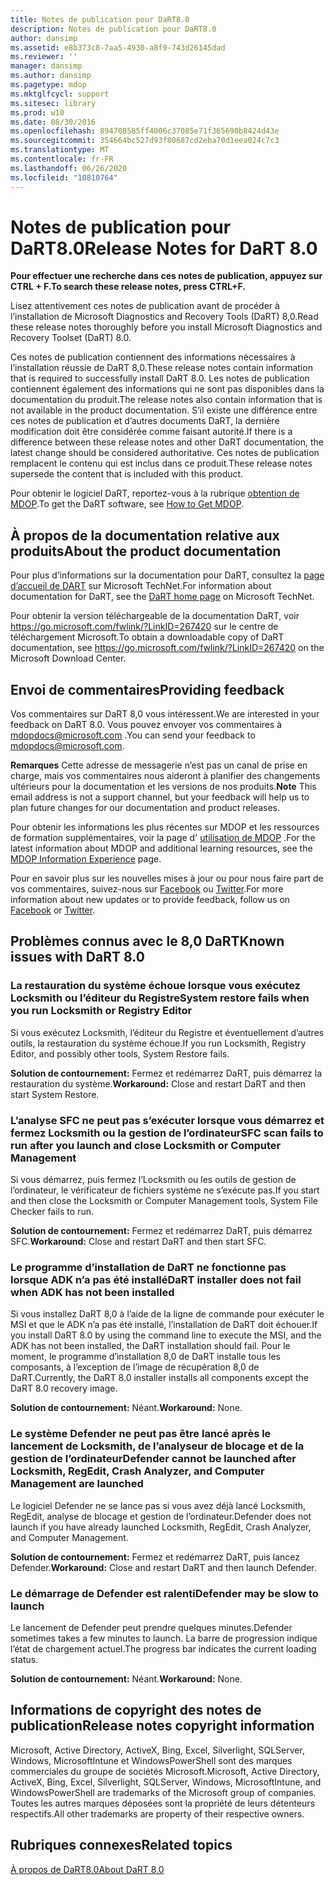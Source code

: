 ```yaml
---
title: Notes de publication pour DaRT8.0
description: Notes de publication pour DaRT8.0
author: dansimp
ms.assetid: e8b373c8-7aa5-4930-a8f9-743d26145dad
ms.reviewer: ''
manager: dansimp
ms.author: dansimp
ms.pagetype: mdop
ms.mktglfcycl: support
ms.sitesec: library
ms.prod: w10
ms.date: 08/30/2016
ms.openlocfilehash: 894708585ff4006c37085e71f365690b8424d43e
ms.sourcegitcommit: 354664bc527d93f80687cd2eba70d1eea024c7c3
ms.translationtype: MT
ms.contentlocale: fr-FR
ms.lasthandoff: 06/26/2020
ms.locfileid: "10810764"
---
```

# <span data-ttu-id="57fc8-103">Notes de publication pour DaRT8.0</span><span class="sxs-lookup"><span data-stu-id="57fc8-103">Release Notes for DaRT 8.0</span></span>


**<span data-ttu-id="57fc8-104">Pour effectuer une recherche dans ces notes de publication, appuyez sur CTRL + F.</span><span class="sxs-lookup"><span data-stu-id="57fc8-104">To search these release notes, press CTRL+F.</span></span>**

<span data-ttu-id="57fc8-105">Lisez attentivement ces notes de publication avant de procéder à l’installation de Microsoft Diagnostics and Recovery Tools (DaRT) 8,0.</span><span class="sxs-lookup"><span data-stu-id="57fc8-105">Read these release notes thoroughly before you install Microsoft Diagnostics and Recovery Toolset (DaRT) 8.0.</span></span>

<span data-ttu-id="57fc8-106">Ces notes de publication contiennent des informations nécessaires à l’installation réussie de DaRT 8,0.</span><span class="sxs-lookup"><span data-stu-id="57fc8-106">These release notes contain information that is required to successfully install DaRT 8.0.</span></span> <span data-ttu-id="57fc8-107">Les notes de publication contiennent également des informations qui ne sont pas disponibles dans la documentation du produit.</span><span class="sxs-lookup"><span data-stu-id="57fc8-107">The release notes also contain information that is not available in the product documentation.</span></span> <span data-ttu-id="57fc8-108">S’il existe une différence entre ces notes de publication et d’autres documents DaRT, la dernière modification doit être considérée comme faisant autorité.</span><span class="sxs-lookup"><span data-stu-id="57fc8-108">If there is a difference between these release notes and other DaRT documentation, the latest change should be considered authoritative.</span></span> <span data-ttu-id="57fc8-109">Ces notes de publication remplacent le contenu qui est inclus dans ce produit.</span><span class="sxs-lookup"><span data-stu-id="57fc8-109">These release notes supersede the content that is included with this product.</span></span>

<span data-ttu-id="57fc8-110">Pour obtenir le logiciel DaRT, reportez-vous à la rubrique [obtention de MDOP](https://go.microsoft.com/fwlink/?LinkId=322049).</span><span class="sxs-lookup"><span data-stu-id="57fc8-110">To get the DaRT software, see [How to Get MDOP](https://go.microsoft.com/fwlink/?LinkId=322049).</span></span>

## <span data-ttu-id="57fc8-111">À propos de la documentation relative aux produits</span><span class="sxs-lookup"><span data-stu-id="57fc8-111">About the product documentation</span></span>


<span data-ttu-id="57fc8-112">Pour plus d’informations sur la documentation pour DaRT, consultez la [page d’accueil de DART](https://go.microsoft.com/fwlink/?LinkID=252096) sur Microsoft TechNet.</span><span class="sxs-lookup"><span data-stu-id="57fc8-112">For information about documentation for DaRT, see the [DaRT home page](https://go.microsoft.com/fwlink/?LinkID=252096) on Microsoft TechNet.</span></span>

<span data-ttu-id="57fc8-113">Pour obtenir la version téléchargeable de la documentation DaRT, voir <https://go.microsoft.com/fwlink/?LinkID=267420> sur le centre de téléchargement Microsoft.</span><span class="sxs-lookup"><span data-stu-id="57fc8-113">To obtain a downloadable copy of DaRT documentation, see <https://go.microsoft.com/fwlink/?LinkID=267420> on the Microsoft Download Center.</span></span>

## <span data-ttu-id="57fc8-114">Envoi de commentaires</span><span class="sxs-lookup"><span data-stu-id="57fc8-114">Providing feedback</span></span>


<span data-ttu-id="57fc8-115">Vos commentaires sur DaRT 8,0 vous intéressent.</span><span class="sxs-lookup"><span data-stu-id="57fc8-115">We are interested in your feedback on DaRT 8.0.</span></span> <span data-ttu-id="57fc8-116">Vous pouvez envoyer vos commentaires à <mdopdocs@microsoft.com> .</span><span class="sxs-lookup"><span data-stu-id="57fc8-116">You can send your feedback to <mdopdocs@microsoft.com>.</span></span>

<span data-ttu-id="57fc8-117">**Remarques**  Cette adresse de messagerie n’est pas un canal de prise en charge, mais vos commentaires nous aideront à planifier des changements ultérieurs pour la documentation et les versions de nos produits.</span><span class="sxs-lookup"><span data-stu-id="57fc8-117">**Note** This email address is not a support channel, but your feedback will help us to plan future changes for our documentation and product releases.</span></span>

 

<span data-ttu-id="57fc8-118">Pour obtenir les informations les plus récentes sur MDOP et les ressources de formation supplémentaires, voir la page d' [utilisation de MDOP](https://go.microsoft.com/fwlink/p/?LinkId=236032) .</span><span class="sxs-lookup"><span data-stu-id="57fc8-118">For the latest information about MDOP and additional learning resources, see the [MDOP Information Experience](https://go.microsoft.com/fwlink/p/?LinkId=236032) page.</span></span>

<span data-ttu-id="57fc8-119">Pour en savoir plus sur les nouvelles mises à jour ou pour nous faire part de vos commentaires, suivez-nous sur [Facebook](https://go.microsoft.com/fwlink/p/?LinkId=242445) ou [Twitter](https://go.microsoft.com/fwlink/p/?LinkId=242447).</span><span class="sxs-lookup"><span data-stu-id="57fc8-119">For more information about new updates or to provide feedback, follow us on [Facebook](https://go.microsoft.com/fwlink/p/?LinkId=242445) or [Twitter](https://go.microsoft.com/fwlink/p/?LinkId=242447).</span></span>

## <span data-ttu-id="57fc8-120">Problèmes connus avec le 8,0 DaRT</span><span class="sxs-lookup"><span data-stu-id="57fc8-120">Known issues with DaRT 8.0</span></span>


### <span data-ttu-id="57fc8-121">La restauration du système échoue lorsque vous exécutez Locksmith ou l’éditeur du Registre</span><span class="sxs-lookup"><span data-stu-id="57fc8-121">System restore fails when you run Locksmith or Registry Editor</span></span>

<span data-ttu-id="57fc8-122">Si vous exécutez Locksmith, l’éditeur du Registre et éventuellement d’autres outils, la restauration du système échoue.</span><span class="sxs-lookup"><span data-stu-id="57fc8-122">If you run Locksmith, Registry Editor, and possibly other tools, System Restore fails.</span></span>

<span data-ttu-id="57fc8-123">**Solution de contournement:** Fermez et redémarrez DaRT, puis démarrez la restauration du système.</span><span class="sxs-lookup"><span data-stu-id="57fc8-123">**Workaround:** Close and restart DaRT and then start System Restore.</span></span>

### <span data-ttu-id="57fc8-124">L’analyse SFC ne peut pas s’exécuter lorsque vous démarrez et fermez Locksmith ou la gestion de l’ordinateur</span><span class="sxs-lookup"><span data-stu-id="57fc8-124">SFC scan fails to run after you launch and close Locksmith or Computer Management</span></span>

<span data-ttu-id="57fc8-125">Si vous démarrez, puis fermez l’Locksmith ou les outils de gestion de l’ordinateur, le vérificateur de fichiers système ne s’exécute pas.</span><span class="sxs-lookup"><span data-stu-id="57fc8-125">If you start and then close the Locksmith or Computer Management tools, System File Checker fails to run.</span></span>

<span data-ttu-id="57fc8-126">**Solution de contournement:** Fermez et redémarrez DaRT, puis démarrez SFC.</span><span class="sxs-lookup"><span data-stu-id="57fc8-126">**Workaround:** Close and restart DaRT and then start SFC.</span></span>

### <a href="" id="-------------dart-installer-does-not-fail-when-adk-has-not-been-installed"></a> <span data-ttu-id="57fc8-127">Le programme d’installation de DaRT ne fonctionne pas lorsque ADK n’a pas été installé</span><span class="sxs-lookup"><span data-stu-id="57fc8-127">DaRT installer does not fail when ADK has not been installed</span></span>

<span data-ttu-id="57fc8-128">Si vous installez DaRT 8,0 à l’aide de la ligne de commande pour exécuter le MSI et que le ADK n’a pas été installé, l’installation de DaRT doit échouer.</span><span class="sxs-lookup"><span data-stu-id="57fc8-128">If you install DaRT 8.0 by using the command line to execute the MSI, and the ADK has not been installed, the DaRT installation should fail.</span></span> <span data-ttu-id="57fc8-129">Pour le moment, le programme d’installation 8,0 de DaRT installe tous les composants, à l’exception de l’image de récupération 8,0 de DaRT.</span><span class="sxs-lookup"><span data-stu-id="57fc8-129">Currently, the DaRT 8.0 installer installs all components except the DaRT 8.0 recovery image.</span></span>

<span data-ttu-id="57fc8-130">**Solution de contournement:** Néant.</span><span class="sxs-lookup"><span data-stu-id="57fc8-130">**Workaround:** None.</span></span>

### <span data-ttu-id="57fc8-131">Le système Defender ne peut pas être lancé après le lancement de Locksmith, de l’analyseur de blocage et de la gestion de l’ordinateur</span><span class="sxs-lookup"><span data-stu-id="57fc8-131">Defender cannot be launched after Locksmith, RegEdit, Crash Analyzer, and Computer Management are launched</span></span>

<span data-ttu-id="57fc8-132">Le logiciel Defender ne se lance pas si vous avez déjà lancé Locksmith, RegEdit, analyse de blocage et gestion de l’ordinateur.</span><span class="sxs-lookup"><span data-stu-id="57fc8-132">Defender does not launch if you have already launched Locksmith, RegEdit, Crash Analyzer, and Computer Management.</span></span>

<span data-ttu-id="57fc8-133">**Solution de contournement:** Fermez et redémarrez DaRT, puis lancez Defender.</span><span class="sxs-lookup"><span data-stu-id="57fc8-133">**Workaround:** Close and restart DaRT and then launch Defender.</span></span>

### <span data-ttu-id="57fc8-134">Le démarrage de Defender est ralenti</span><span class="sxs-lookup"><span data-stu-id="57fc8-134">Defender may be slow to launch</span></span>

<span data-ttu-id="57fc8-135">Le lancement de Defender peut prendre quelques minutes.</span><span class="sxs-lookup"><span data-stu-id="57fc8-135">Defender sometimes takes a few minutes to launch.</span></span> <span data-ttu-id="57fc8-136">La barre de progression indique l’état de chargement actuel.</span><span class="sxs-lookup"><span data-stu-id="57fc8-136">The progress bar indicates the current loading status.</span></span>

<span data-ttu-id="57fc8-137">**Solution de contournement:** Néant.</span><span class="sxs-lookup"><span data-stu-id="57fc8-137">**Workaround:** None.</span></span>

## <span data-ttu-id="57fc8-138">Informations de copyright des notes de publication</span><span class="sxs-lookup"><span data-stu-id="57fc8-138">Release notes copyright information</span></span>


<span data-ttu-id="57fc8-139">Microsoft, Active Directory, ActiveX, Bing, Excel, Silverlight, SQLServer, Windows, MicrosoftIntune et WindowsPowerShell sont des marques commerciales du groupe de sociétés Microsoft.</span><span class="sxs-lookup"><span data-stu-id="57fc8-139">Microsoft, Active Directory, ActiveX, Bing, Excel, Silverlight, SQLServer, Windows, MicrosoftIntune, and WindowsPowerShell are trademarks of the Microsoft group of companies.</span></span> <span data-ttu-id="57fc8-140">Toutes les autres marques déposées sont la propriété de leurs détenteurs respectifs.</span><span class="sxs-lookup"><span data-stu-id="57fc8-140">All other trademarks are property of their respective owners.</span></span>



## <span data-ttu-id="57fc8-141">Rubriques connexes</span><span class="sxs-lookup"><span data-stu-id="57fc8-141">Related topics</span></span>


[<span data-ttu-id="57fc8-142">À propos de DaRT8.0</span><span class="sxs-lookup"><span data-stu-id="57fc8-142">About DaRT 8.0</span></span>](about-dart-80-dart-8.md)

 

 





